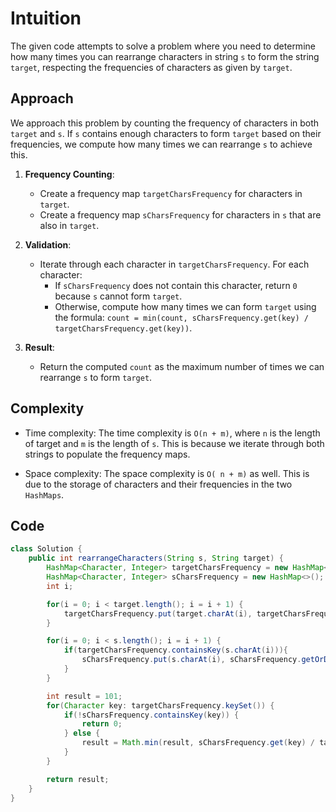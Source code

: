 # Intuition

The given code attempts to solve a problem where you need to determine how many times you can rearrange characters in string `s` to form the string `target`, respecting the frequencies of characters as given by `target`.

## Approach

We approach this problem by counting the frequency of characters in both `target` and `s`. If `s` contains enough characters to form `target` based on their frequencies, we compute how many times we can rearrange `s` to achieve this.

1. **Frequency Counting**:
   - Create a frequency map `targetCharsFrequency` for characters in `target`.
   - Create a frequency map `sCharsFrequency` for characters in `s` that are also in `target`.

2. **Validation**:
   - Iterate through each character in `targetCharsFrequency`. For each character:
     - If `sCharsFrequency` does not contain this character, return `0` because `s` cannot form `target`.
     - Otherwise, compute how many times we can form `target` using the formula: `count = min(count, sCharsFrequency.get(key) / targetCharsFrequency.get(key))`.

3. **Result**:
   - Return the computed `count` as the maximum number of times we can rearrange `s` to form `target`.

## Complexity

- Time complexity:
The time complexity is `O(n + m)`, where `n` is the length of target and `m` is the length of `s`. This is because we iterate through both strings to populate the frequency maps.

- Space complexity:
The space complexity is `O( n + m)` as well. This is due to the storage of characters and their frequencies in the two `HashMaps`.

## Code

```Java
class Solution {
    public int rearrangeCharacters(String s, String target) {
        HashMap<Character, Integer> targetCharsFrequency = new HashMap<>();
        HashMap<Character, Integer> sCharsFrequency = new HashMap<>();
        int i;

        for(i = 0; i < target.length(); i = i + 1) {
            targetCharsFrequency.put(target.charAt(i), targetCharsFrequency.getOrDefault(target.charAt(i), 0) + 1);
        }

        for(i = 0; i < s.length(); i = i + 1) {
            if(targetCharsFrequency.containsKey(s.charAt(i))){
                sCharsFrequency.put(s.charAt(i), sCharsFrequency.getOrDefault(s.charAt(i), 0) + 1);
            }
        }

        int result = 101;
        for(Character key: targetCharsFrequency.keySet()) {
            if(!sCharsFrequency.containsKey(key)) {
                return 0;
            } else {
                result = Math.min(result, sCharsFrequency.get(key) / targetCharsFrequency.get(key));
            }
        }

        return result;
    }
}
```
